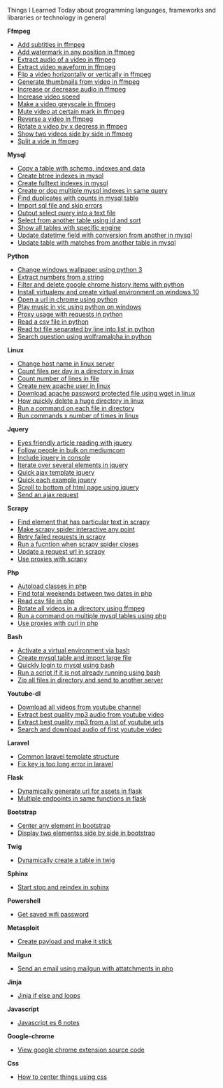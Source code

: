 Things I Learned Today about programming languages, frameworks and libararies or technology in general  


**Ffmpeg**  
- [Add subtitles in ffmpeg](ffmpeg/add-subtitles-in-ffmpeg.md)  
- [Add watermark in any position in ffmpeg](ffmpeg/add-watermark-in-any-position-in-ffmpeg.md)  
- [Extract audio of a video in ffmpeg](ffmpeg/extract-audio-of-a-video-in-ffmpeg.md)  
- [Extract video waveform in ffmpeg](ffmpeg/extract-video-waveform-in-ffmpeg.md)  
- [Flip a video horizontally or vertically in ffmpeg](ffmpeg/flip-a-video-horizontally-or-vertically-in-ffmpeg.md)  
- [Generate thumbnails from video in ffmpeg](ffmpeg/generate-thumbnails-from-video-in-ffmpeg.md)  
- [Increase or decrease audio in ffmpeg](ffmpeg/increase-or-decrease-audio-in-ffmpeg.md)  
- [Increase video speed](ffmpeg/increase-video-speed.md)  
- [Make a video greyscale in ffmpeg](ffmpeg/make-a-video-greyscale-in-ffmpeg.md)  
- [Mute video at certain mark in ffmpeg](ffmpeg/mute-video-at-certain-mark-in-ffmpeg.md)  
- [Reverse a video in ffmpeg](ffmpeg/reverse-a-video-in-ffmpeg.md)  
- [Rotate a video by x degress in ffmpeg](ffmpeg/rotate-a-video-by-x-degress-in-ffmpeg.md)  
- [Show two videos side by side in ffmpeg](ffmpeg/show-two-videos-side-by-side-in-ffmpeg.md)  
- [Split a vide in ffmpeg](ffmpeg/split-a-vide-in-ffmpeg.md)  

**Mysql**  
- [Copy a table with schema, indexes and data](mysql/copy-a-table-with-schema,-indexes-and-data.md)  
- [Create btree indexes in mysql](mysql/create-btree-indexes-in-mysql.md)  
- [Create fulltext indexes in mysql](mysql/create-fulltext-indexes-in-mysql.md)  
- [Create or dop multiple mysql indexes in same query](mysql/create-or-dop-multiple-mysql-indexes-in-same-query.md)  
- [Find duplicates with counts in mysql table](mysql/find-duplicates-with-counts-in-mysql-table.md)  
- [Import sql file and skip errors](mysql/import-sql-file-and-skip-errors.md)  
- [Output select query into a text file](mysql/output-select-query-into-a-text-file.md)  
- [Select from another table using id and sort](mysql/select-from-another-table-using-id-and-sort.md)  
- [Show all tables with specific engine](mysql/show-all-tables-with-specific-engine.md)  
- [Update datetime field with conversion from another in mysql](mysql/update-datetime-field-with-conversion-from-another-in-mysql.md)  
- [Update table with matches from another table in mysql](mysql/update-table-with-matches-from-another-table-in-mysql.md)  

**Python**  
- [Change windows wallpaper using python 3](python/change-windows-wallpaper-using-python-3.md)  
- [Extract numbers from a string](python/extract-numbers-from-a-string.md)  
- [Filter and delete google chrome history items with python](python/filter-and-delete-google-chrome-history-items-with-python.md)  
- [Install virtualenv and create virtual environment on windows 10](python/install-virtualenv-and-create-virtual-environment-on-windows-10.md)  
- [Open a url in chrome using python](python/open-a-url-in-chrome-using-python.md)  
- [Play music in vlc using python on windows](python/play-music-in-vlc-using-python-on-windows.md)  
- [Proxy usage with requests in python](python/proxy-usage-with-requests-in-python.md)  
- [Read a csv file in python](python/read-a-csv-file-in-python.md)  
- [Read txt file separated by line into list in python](python/read-txt-file-separated-by-line-into-list-in-python.md)  
- [Search question using wolframalpha in python](python/search-question-using-wolframalpha-in-python.md)  

**Linux**  
- [Change host name in linux server](linux/change-host-name-in-linux-server.md)  
- [Count files per day in a directory in linux](linux/count-files-per-day-in-a-directory-in-linux.md)  
- [Count number of lines in file](linux/count-number-of-lines-in-file.md)  
- [Create new apache user in linux](linux/create-new-apache-user-in-linux.md)  
- [Download apache password protected file using wget in linux](linux/download-apache-password-protected-file-using-wget-in-linux.md)  
- [How quickly delete a huge directory in linux](linux/how-quickly-delete-a-huge-directory-in-linux.md)  
- [Run a command on each file in directory](linux/run-a-command-on-each-file-in-directory.md)  
- [Run commands x number of times in linux](linux/run-commands-x-number-of-times-in-linux.md)  

**Jquery**  
- [Eyes friendly article reading with jquery](jquery/eyes-friendly-article-reading-with-jquery.md)  
- [Follow people in bulk on mediumcom](jquery/follow-people-in-bulk-on-mediumcom.md)  
- [Include jquery in console](jquery/include-jquery-in-console.md)  
- [Iterate over several elements in jquery](jquery/iterate-over-several-elements-in-jquery.md)  
- [Quick ajax template jquery](jquery/quick-ajax-template-jquery.md)  
- [Quick each example jquery](jquery/quick-each-example-jquery.md)  
- [Scroll to bottom of html page using jquery](jquery/scroll-to-bottom-of-html-page-using-jquery.md)  
- [Send an ajax request](jquery/send-an-ajax-request.md)  

**Scrapy**  
- [Find element that has particular text in scrapy](scrapy/find-element-that-has-particular-text-in-scrapy.md)  
- [Make scrapy spider interactive any point](scrapy/make-scrapy-spider-interactive-any-point.md)  
- [Retry failed requests in scrapy](scrapy/retry-failed-requests-in-scrapy.md)  
- [Run a fucntion when scrapy spider closes](scrapy/run-a-fucntion-when-scrapy-spider-closes.md)  
- [Update a request url in scrapy](scrapy/update-a-request-url-in-scrapy.md)  
- [Use proxies with scrapy](scrapy/use-proxies-with-scrapy.md)  

**Php**  
- [Autoload classes in php](php/autoload-classes-in-php.md)  
- [Find total weekends between two dates in php](php/find-total-weekends-between-two-dates-in-php.md)  
- [Read csv file in php](php/read-csv-file-in-php.md)  
- [Rotate all videos in a directory using ffmpeg](php/rotate-all-videos-in-a-directory-using-ffmpeg.md)  
- [Run a command on multiple mysql tables using php](php/run-a-command-on-multiple-mysql-tables-using-php.md)  
- [Use proxies with curl in php](php/use-proxies-with-curl-in-php.md)  

**Bash**  
- [Activate a virtual environment via bash](bash/activate-a-virtual-environment-via-bash.md)  
- [Create mysql table and import large file](bash/create-mySQL-table-and-import-large-file.md)  
- [Quickly login to mysql using bash](bash/quickly-login-to-mysql-using-bash.md)  
- [Run a script if it is not already running using bash](bash/run-a-script-if-it-is-not-already-running-using-bash.md)  
- [Zip all files in directory and send to another server](bash/zip-all-files-in-directory-and-send-to-another-server.md)  

**Youtube-dl**  
- [Download all videos from youtube channel](youtube-dl/download-all-videos-from-youtube-channel.md)  
- [Extract best quality mp3 audio from youtube video](youtube-dl/extract-best-quality-mp3-audio-from-youtube-video.md)  
- [Extract best quality mp3 from a list of youtube urls](youtube-dl/extract-best-quality-mp3-from-a-list-of-youtube-urls.md)  
- [Search and download audio of first youtube video](youtube-dl/search-and-download-audio-of-first-youtube-video.md)  

**Laravel**  
- [Common laravel template structure](laravel/common-laravel-template-structure.md)  
- [Fix key is too long error in laravel](laravel/fix-key-is-too-long-error-in-laravel.md)  

**Flask**  
- [Dynamically generate url for assets in flask](flask/dynamically-generate-url-for-assets-in-flask.md)  
- [Multiple endpoints in same functions in flask](flask/multiple-endpoints-in-same-functions-in-flask.md)  

**Bootstrap**  
- [Center any element in bootstrap](bootstrap/center-any-element-in-bootstrap.md)  
- [Display two elementss side by side in bootstrap](bootstrap/display-two-elementss-side-by-side-in-bootstrap.md)  

**Twig**  
- [Dynamically create a table in twig](twig/dynamically-create-a-table-in-twig.md)  

**Sphinx**  
- [Start stop and reindex in sphinx](sphinx/start-stop-and-reindex-in-sphinx.md)  

**Powershell**  
- [Get saved wifi password](powershell/get-saved-wifi-password.md)  

**Metasploit**  
- [Create payload and make it stick](metasploit/create-payload-and-make-it-stick.md)  

**Mailgun**  
- [Send an email using mailgun with attatchments in php](mailgun/send-an-email-using-mailgun-with-attatchments-in-php.md)  

**Jinja**  
- [Jinja if else and loops](jinja/jinja-if-else-and-loops.md)  

**Javascript**  
- [Javascript es 6 notes](javascript/javascript-es-6-notes.md)  

**Google-chrome**  
- [View google chrome extension source code](google-chrome/view-google-chrome-extension-source-code.md)  

**Css**  
- [How to center things using css](css/how-to-center-things-using-css.md)  
